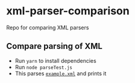 # xml-parser-comparison

Repo for comparing XML parsers

## Compare parsing of XML

- Run `yarn` to install dependencies
- Run `node parseTest.js`
- This parses [`example.xml`](./example.xml) and prints it
